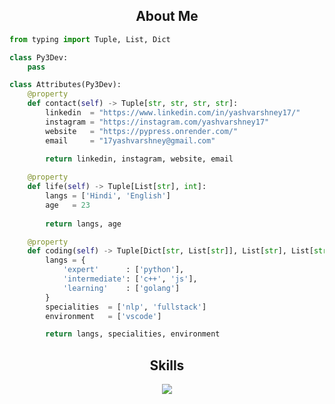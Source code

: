 <!-- <p align="center">
    <img alt="" src=https://img.shields.io/github/stars/py3-dev?style=for-the-badge&?affiliations=OWNER%2CCOLLABORATOR />
    <img alt="" src=https://komarev.com/ghpvc/?username=py3-dev&style=for-the-badge />
</p> -->


<h2 align="center">About Me </h2>

```python
from typing import Tuple, List, Dict

class Py3Dev:
    pass

class Attributes(Py3Dev):
    @property
    def contact(self) -> Tuple[str, str, str, str]:
        linkedin  = "https://www.linkedin.com/in/yashvarshney17/"
        instagram = "https://instagram.com/yashvarshney17"
        website   = "https://pypress.onrender.com/"
        email     = "17yashvarshney@gmail.com"
        
        return linkedin, instagram, website, email

    @property
    def life(self) -> Tuple[List[str], int]:
        langs = ['Hindi', 'English']
        age   = 23
        
        return langs, age

    @property
    def coding(self) -> Tuple[Dict[str, List[str]], List[str], List[str]]:
        langs = {
            'expert'      : ['python'],
            'intermediate': ['c++', 'js'],
            'learning'    : ['golang']
        }
        specialities  = ['nlp', 'fullstack']
        environment   = ['vscode']

        return langs, specialities, environment
```
<h2 align="center">Skills </h2>

<p align="center">
  <a href="https://skillicons.dev">
    <img src="https://skillicons.dev/icons?i=python,vscode,c,cpp,js,html,django" />
  </a>
</p>

<p href="https://discord.gg/onlp" align="center">
    <img alt="" src="https://github-readme-stats.vercel.app/api?username=py3-dev&theme=tokyonight&show_icons=true">
</p>

<p href="https://discord.gg/onlp" align="center">
    <img alt="" src=https://lanyard.cnrad.dev/api/1115378147630788618/>
</p>
